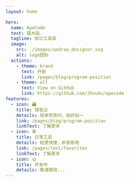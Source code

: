 ```yaml
---
layout: home

hero:
  name: ApeCode
  text: 猿木函.
  tagline: 知识工具库
  image:
    src: ./images/undraw_designer.svg
    alt: logo图标
  actions:
    - theme: brand
      text: 开始
      link: /pages/blog/program-position
    - theme: alt
      text: View on GitHub
      link: https://github.com/JhouXu/apecode
features:
  - icon: 🗃️
    title: 随笔记
    details: 简单而简约，始终如一
    link: /pages/blog/program-position
    linkText: 了解更多
  - icon: 🛠️
    title: 日常工具
    details: 轻便快捷，即查即用
    link: /pages/tool/favorites
    linkText: 了解更多
  - icon: 🌞
    title: 开发中
    details: 敬请期待...
---
```

